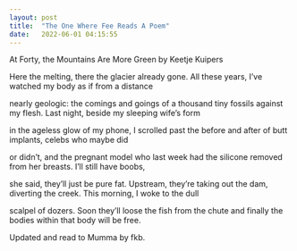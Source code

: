 ```yaml
---
layout: post
title:  "The One Where Fee Reads A Poem"
date:   2022-06-01 04:15:55
---
```


At Forty, the Mountains Are More Green
by Keetje Kuipers
 
Here the melting, there the glacier
already gone. All these years, I’ve watched 
my body as if from a distance

nearly geologic: the comings and goings
of a thousand tiny fossils against my flesh.
Last night, beside my sleeping wife’s form

in the ageless glow of my phone,
I scrolled past the before and after
of butt implants, celebs who maybe did

or didn’t, and the pregnant model
who last week had the silicone removed
from her breasts. I’ll still have boobs,

she said, they’ll just be pure fat. Upstream,
they’re taking out the dam, diverting
the creek. This morning, I woke to the dull

scalpel of dozers. Soon they’ll loose the fish
from the chute and finally the bodies
within that body will be free.

Updated and read to Mumma by fkb. 
